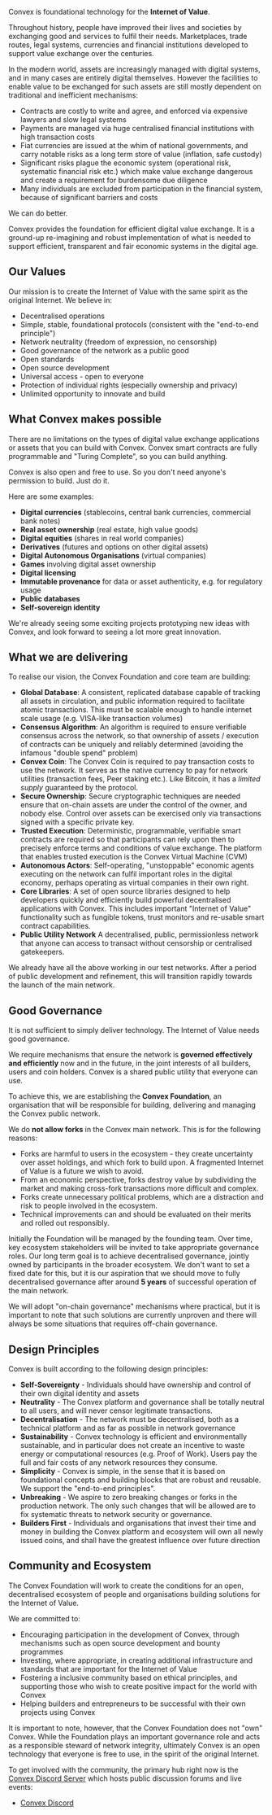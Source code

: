 Convex is foundational technology for the **Internet of Value**. 

Throughout history, people have improved their lives and societies by exchanging good and services to fulfil their needs. Marketplaces, trade routes, legal systems, currencies and financial institutions developed to support value exchange over the centuries. 

In the modern world, assets are increasingly managed with digital systems, and in many cases are entirely digital themselves. However the facilities to enable value to be exchanged for such assets are still mostly dependent on traditional and inefficient mechanisms:

- Contracts are costly to write and agree, and enforced via expensive lawyers and slow legal systems 
- Payments are managed via huge centralised financial institutions with high transaction costs
- Fiat currencies are issued at the whim of national governments, and carry notable risks as a long term store of value (inflation, safe custody)
- Significant risks plague the economic system (operational risk, systematic financial risk etc.) which make value exchange dangerous and create a requirement for burdensome due diligence
- Many individuals are excluded from participation in the financial system, because of significant barriers and costs

We can do better. 

Convex provides the foundation for efficient digital value exchange. It is a ground-up re-imagining and robust implementation of what is needed to support efficient, transparent and fair economic systems in the digital age.

## Our Values

Our mission is to create the Internet of Value with the same spirit as the original Internet. We believe in:

- Decentralised operations
- Simple, stable, foundational protocols (consistent with the "end-to-end principle")
- Network neutrality (freedom of expression, no censorship)
- Good governance of the network as a public good
- Open standards
- Open source development
- Universal access - open to everyone
- Protection of individual rights (especially ownership and privacy)
- Unlimited opportunity to innovate and build

## What Convex makes possible

There are no limitations on the types of digital value exchange applications or assets that you can build with Convex. Convex smart contracts are fully programmable and "Turing Complete", so you can build anything.

Convex is also open and free to use. So you don't need anyone's permission to build. Just do it.

Here are some examples:

- **Digital currencies** (stablecoins, central bank currencies, commercial bank notes)
- **Real asset ownership** (real estate, high value goods)
- **Digital equities** (shares in real world companies)
- **Derivatives** (futures and options on other digital assets)
- **Digital Autonomous Organisations** (virtual companies)
- **Games** involving digital asset ownership
- **Digital licensing**
- **Immutable provenance** for data or asset authenticity, e.g. for regulatory usage
- **Public databases**
- **Self-sovereign identity**

We're already seeing some exciting projects prototyping new ideas with Convex, and look forward to seeing a lot more great innovation.

## What we are delivering

To realise our vision, the Convex Foundation and core team are building:

* **Global Database**: A consistent, replicated database capable of tracking all assets in circulation, and public information required to facilitate atomic transactions. This must be scalable enough to handle internet scale usage (e.g. VISA-like transaction volumes)
* **Consensus Algorithm**: An algorithm is required to ensure verifiable consensus across the network, so that ownership of assets / execution of contracts can be uniquely and reliably determined (avoiding the infamous "double spend" problem)
* **Convex Coin**: The Convex Coin is required to pay transaction costs to use the network. It serves as the native currency to pay for network utilities (transaction fees, Peer staking etc.). Like Bitcoin, it has a *limited supply* guaranteed by the protocol.
* **Secure Ownership**: Secure cryptographic techniques are needed ensure that on-chain assets are under the control of the owner, and nobody else. Control over assets can be exercised only via transactions signed with a specific private key.
* **Trusted Execution**: Deterministic, programmable, verifiable smart contracts are required so that participants can rely upon then to precisely enforce terms and conditions of value exchange. The platform that enables trusted execution is the Convex Virtual Machine (CVM)
* **Autonomous Actors**: Self-operating, "unstoppable" economic agents executing on the network can fulfil important roles in the digital economy, perhaps operating as virtual companies in their own right.
* **Core Libraries**: A set of open source libraries designed to help developers quickly and efficiently build powerful decentralised applications with Convex. This includes important "Internet of Value" functionality such as fungible tokens, trust monitors and re-usable smart contract capabilities.
* **Public Utility Network** A decentralised, public, permissionless network that anyone can access to transact without censorship or centralised gatekeepers.

We already have all the above working in our test networks. After a period of public development and refinement, this will transition rapidly towards the launch of the main network.

## Good Governance

It is not sufficient to simply deliver technology. The Internet of Value needs good governance.

We require mechanisms that ensure the network is **governed effectively and efficiently** now and in the future, in the joint interests of all builders, users and coin holders. Convex is a shared public utility that everyone can use.

To achieve this, we are establishing the **Convex Foundation**, an organisation that will be responsible for building, delivering and managing the Convex public network. 

We do **not allow forks** in the Convex main network. This is for the following reasons:

- Forks are harmful to users in the ecosystem - they create uncertainty over asset holdings, and which fork to build upon. A fragmented Internet of Value is a future we wish to avoid.
- From an economic perspective, forks destroy value by subdividing the market and making cross-fork transactions more difficult and complex.
- Forks create unnecessary political problems, which are a distraction and risk to people involved in the ecosystem.
- Technical improvements can and should be evaluated on their merits and rolled out responsibly.

Initially the Foundation will be managed by the founding team. Over time, key ecosystem stakeholders will be invited to take appropriate governance roles. Our long term goal is to achieve decentralised governance, jointly owned by participants in the broader ecosystem. We don't want to set a fixed date for this, but it is our aspiration that we should move to fully decentralised governance after around **5 years** of successful operation of the main network.

We will adopt "on-chain governance" mechanisms where practical, but it is important to note that such solutions are currently unproven and there will always be some situations that requires off-chain governance.

## Design Principles

Convex is built according to the following design principles:

* **Self-Sovereignty** - Individuals should have ownership and control of their own digital identity and assets
* **Neutrality** - The Convex platform and governance shall be totally neutral to all users, and will never censor legitimate transactions.
* **Decentralisation** - The network must be decentralised, both as a technical platform and as far as possible in network governance
* **Sustainability** - Convex technology is efficient and environmentally sustainable, and in particular does not create an incentive to waste energy or computational resources (e.g. Proof of Work). Users pay the full and fair costs of any network resources they consume.  
* **Simplicity** - Convex is simple, in the sense that it is based on foundational concepts and building blocks that are robust and reusable. We support the "end-to-end principles".
* **Unbreaking** - We aspire to zero breaking changes or forks in the production network. The only such changes that will be allowed are to fix systematic threats to network security or governance.
* **Builders First** - Individuals and organisations that invest their time and money in building the Convex platform and ecosystem will own all newly issued coins, and shall have the greatest influence over future direction

## Community and Ecosystem

The Convex Foundation will work to create the conditions for an open, decentralised ecosystem of people and organisations building solutions for the Internet of Value.

We are committed to:

- Encouraging participation in the development of Convex, through mechanisms such as open source development and bounty programmes
- Investing, where appropriate, in creating additional infrastructure and standards that are important for the Internet of Value
- Fostering a inclusive community based on ethical principles, and supporting those who wish to create positive impact for the world with Convex
- Helping builders and entrepreneurs to be successful with their own projects using Convex

It is important to note, however, that the Convex Foundation does not "own" Convex. While the Foundation plays an important governance role and acts as a responsible steward of network integrity, ultimately Convex is an open technology that everyone is free to use, in the spirit of the original Internet.

To get involved with the community, the primary hub right now is the [Convex Discord Server](https://discord.gg/fsnCxEM) which hosts public discussion forums and live events:

- [Convex Discord](https://discord.gg/fsnCxEM) 
